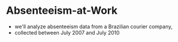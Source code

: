# Absenteeism-at-Work
* we'll analyze absenteeism data from a Brazilian courier company,
* collected between July 2007 and July 2010

